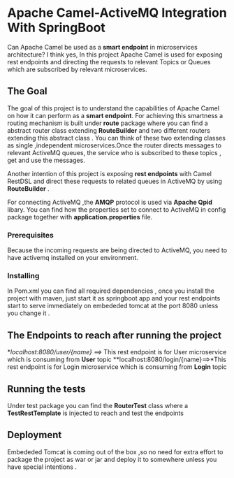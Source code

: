# Apache Camel-ActiveMQ Integration With SpringBoot

Can Apache Camel be used as a **smart endpoint** in microservices architecture? I think yes, In this project Apache Camel is used for exposing rest endpoints and directing the requests to relevant Topics or Queues which are subscribed by relevant microservices.


## The Goal

The goal of this project is to understand the capabilities of Apache Camel on how it can perform as a **smart endpoint**. For achieving this smartness a routing mechanism is built under **route** package where you can find a abstract router class extending **RouteBuilder** and two different routers extending this abstract class . You can think of these two extending classes as single ,independent microservices.Once the router directs messages to relevant ActiveMQ queues, the service who is subscribed to these topics , get and  use the messages.

Another intention of this project is exposing **rest endpoints** with Camel RestDSL and direct these requests  to related queues in ActiveMQ  by using  **RouteBuilder** .

For connecting ActiveMQ ,the **AMQP** protocol is used via **Apache Qpid** libary. You can find how the properties set to connect to ActiveMQ in config package together with **application.properties** file.

### Prerequisites

Because the incoming requests are being directed to ActiveMQ, you need to have activemq installed on your environment.



### Installing

In Pom.xml you can find all required dependencies , once you install the project with maven, just start it as springboot app and your rest endpoints start to serve immediately on embededed tomcat at the port 8080 unless you change it .

## The Endpoints to reach after running the project
**localhost:8080/user/{name} ==>* This rest endpoint is for User microservice which is consuming from **User** topic
**localhost:8080/login/{name}==>*This rest endpoint is for Login microservice which is consuming from **Login** topic

## Running the tests

Under test package you can find the **RouterTest** class where a **TestRestTemplate** is injected to reach and test the endpoints 


## Deployment

Embededed Tomcat is coming out of the box ,so no need for extra effort to package the project as war or jar and deploy it to somewhere unless you have special intentions .


